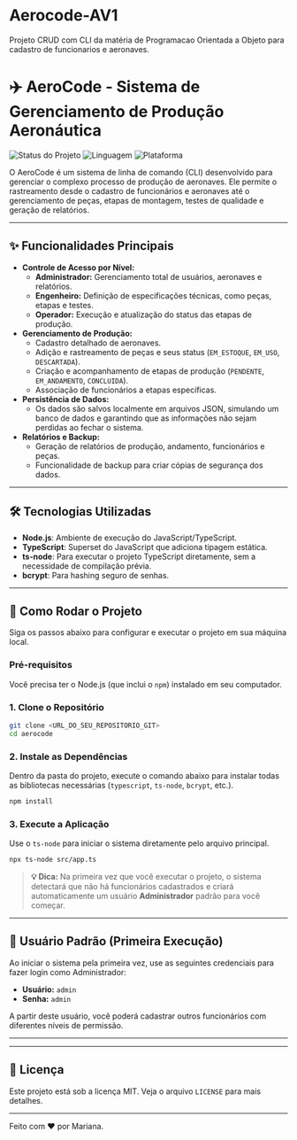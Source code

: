 # Aerocode-AV1
Projeto CRUD com CLI da matéria de Programacao Orientada a Objeto para cadastro de funcionarios e aeronaves.

# ✈️ AeroCode - Sistema de Gerenciamento de Produção Aeronáutica

![Status do Projeto](https://img.shields.io/badge/status-em%20desenvolvimento-yellow)
![Linguagem](https://img.shields.io/badge/linguagem-TypeScript-blue)
![Plataforma](https://img.shields.io/badge/plataforma-Node.js-green)

O AeroCode é um sistema de linha de comando (CLI) desenvolvido para gerenciar o complexo processo de produção de aeronaves. Ele permite o rastreamento desde o cadastro de funcionários e aeronaves até o gerenciamento de peças, etapas de montagem, testes de qualidade e geração de relatórios.

---

## ✨ Funcionalidades Principais

- **Controle de Acesso por Nível:**
  - **Administrador:** Gerenciamento total de usuários, aeronaves e relatórios.
  - **Engenheiro:** Definição de especificações técnicas, como peças, etapas e testes.
  - **Operador:** Execução e atualização do status das etapas de produção.
- **Gerenciamento de Produção:**
  - Cadastro detalhado de aeronaves.
  - Adição e rastreamento de peças e seus status (`EM_ESTOQUE`, `EM_USO`, `DESCARTADA`).
  - Criação e acompanhamento de etapas de produção (`PENDENTE`, `EM_ANDAMENTO`, `CONCLUIDA`).
  - Associação de funcionários a etapas específicas.
- **Persistência de Dados:**
  - Os dados são salvos localmente em arquivos JSON, simulando um banco de dados e garantindo que as informações não sejam perdidas ao fechar o sistema.
- **Relatórios e Backup:**
  - Geração de relatórios de produção, andamento, funcionários e peças.
  - Funcionalidade de backup para criar cópias de segurança dos dados.

---

## 🛠️ Tecnologias Utilizadas

- **Node.js**: Ambiente de execução do JavaScript/TypeScript.
- **TypeScript**: Superset do JavaScript que adiciona tipagem estática.
- **ts-node**: Para executar o projeto TypeScript diretamente, sem a necessidade de compilação prévia.
- **bcrypt**: Para hashing seguro de senhas.

---

## 🚀 Como Rodar o Projeto

Siga os passos abaixo para configurar e executar o projeto em sua máquina local.

### Pré-requisitos

Você precisa ter o Node.js (que inclui o `npm`) instalado em seu computador.

### 1. Clone o Repositório

```bash
git clone <URL_DO_SEU_REPOSITORIO_GIT>
cd aerocode
```

### 2. Instale as Dependências

Dentro da pasta do projeto, execute o comando abaixo para instalar todas as bibliotecas necessárias (`typescript`, `ts-node`, `bcrypt`, etc.).

```bash
npm install
```

### 3. Execute a Aplicação

Use o `ts-node` para iniciar o sistema diretamente pelo arquivo principal.

```bash
npx ts-node src/app.ts
```

> **💡 Dica:** Na primeira vez que você executar o projeto, o sistema detectará que não há funcionários cadastrados e criará automaticamente um usuário **Administrador** padrão para você começar.

---

## 🔑 Usuário Padrão (Primeira Execução)

Ao iniciar o sistema pela primeira vez, use as seguintes credenciais para fazer login como Administrador:

- **Usuário:** `admin`
- **Senha:** `admin`

A partir deste usuário, você poderá cadastrar outros funcionários com diferentes níveis de permissão.

---


---

## 📄 Licença

Este projeto está sob a licença MIT. Veja o arquivo `LICENSE` para mais detalhes.

---

Feito com ❤️ por Mariana.



